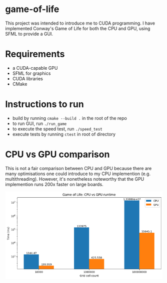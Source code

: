 # game-of-life

This project was intended to introduce me to CUDA programming. I have implemented Conway's Game of Life for both the CPU and GPU,  using SFML to provide a GUI. 

# Requirements 

- a CUDA-capable GPU
- SFML for graphics
- CUDA libraries
- CMake
# Instructions to run
- build by running `cmake --build .` in the root of the repo
- to run GUI, run `./run_game`
- to execute the speed test, run `./speed_test`
- execute tests by running `ctest` in root of directory

# CPU vs GPU comparison

This is not a fair comparison between CPU and GPU because there are many optimisations one could introduce to my CPU implemention (e.g. multithreading). However, it's nonetheless noteworthy that the GPU implemention runs 200x faster on large boards. 

![image info](./time_comparison.png)